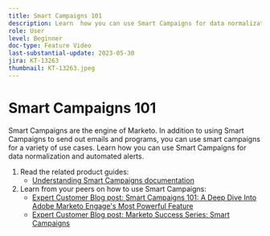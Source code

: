 ```yaml
---
title: Smart Campaigns 101
description: Learn  how you can use Smart Campaigns for data normalization and automated alerts.
role: User
level: Beginner
doc-type: Feature Video
last-substantial-update: 2023-05-30
jira: KT-13263
thumbnail: KT-13263.jpeg
---
```


# Smart Campaigns 101

Smart Campaigns are the engine of Marketo. In addition to using Smart Campaigns to send out emails and programs, you can use smart campaigns for a variety of use cases. Learn  how you can use Smart Campaigns for data normalization and automated alerts.

1. Read the related product guides:
    * [Understanding Smart Campaigns documentation](https://experienceleague.adobe.com/docs/marketo/using/product-docs/core-marketo-concepts/smart-campaigns/understanding-smart-campaigns.html)
2. Learn from your peers on how to use Smart Campaigns:
    * [Expert Customer Blog post: Smart Campaigns 101: A Deep Dive Into Adobe Marketo Engage's Most Powerful Feature](https://nation.marketo.com/t5/product-blogs/smart-campaigns-101-a-deep-dive-into-adobe-marketo-engage-s-most/ba-p/313385#M1838 )
    * [Expert Customer Blog post: Marketo Success Series: Smart Campaigns](https://nation.marketo.com/t5/product-blogs/marketo-success-series-smart-campaigns/ba-p/306961)
